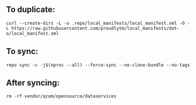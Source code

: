 ## To duplicate:

```
curl --create-dirs -L -o .repo/local_manifests/local_manifest.xml -O -L https://raw.githubusercontent.com/proudlytm/local_manifests/dot-o/local_manifest.xml
```

## To sync:

```
repo sync -c -j$(nproc --all) --force-sync --no-clone-bundle --no-tags
```

## After syncing:
```
rm -rf vendor/qcom/opensource/dataservices
```
